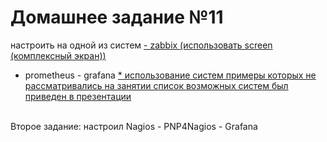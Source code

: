 # Домашнее задание №11

настроить на одной из систем
[- zabbix (использовать screen (комплексный экран))](zabbix.png)
- prometheus - grafana
[* использование систем примеры которых не рассматривались на занятии
 список возможных систем был приведен в презентации](Nagios-3.png)
<br>
Второе задание: настроил Nagios - PNP4Nagios - Grafana
